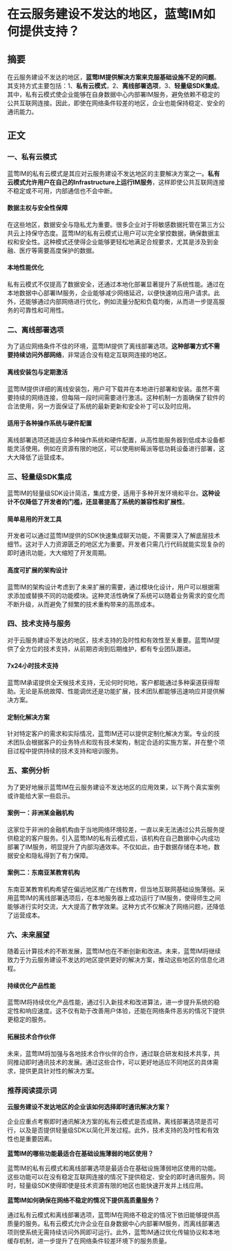 # 在云服务建设不发达的地区，蓝莺IM如何提供支持？

## 摘要

在云服务建设不发达的地区，**蓝莺IM提供解决方案来克服基础设施不足的问题**。其支持方式主要包括：1、**私有云模式**，2、**离线部署选项**，3、**轻量级SDK集成**。其中，私有云模式使企业能够在自身数据中心内部署IM服务，避免依赖不稳定的公共互联网连接。因此，即使在网络条件较差的地区，企业也能保持稳定、安全的通讯能力。

## 正文

### 一、私有云模式

蓝莺IM的私有云模式是其应对云服务建设不发达地区的主要解决方案之一。**私有云模式允许用户在自己的Infrastructure上运行IM服务**，这样即使公共互联网连接不稳定或不可用，内部通信也不会中断。

#### 数据主权与安全性保障

在这些地区，数据安全与隐私尤为重要。很多企业对于将敏感数据托管在第三方公共云上持保守态度。蓝莺IM的私有云模式让用户可以完全掌控数据，确保数据主权和安全性。这种模式还使得企业能够更轻松地满足合规要求，尤其是涉及到金融、医疗等需要高度保护的数据。

#### 本地性能优化

私有云模式不仅提高了数据安全，还通过本地化部署显著提升了系统性能。通过在本地数据中心部署IM服务，企业能够减少网络延迟，以便快速响应用户请求。此外，还能够通过内部网络进行优化，例如流量分配和负载均衡，从而进一步提高服务的可靠性和可用性。

### 二、离线部署选项

为了适应网络条件不佳的环境，蓝莺IM提供了离线部署选项。**这种部署方式不需要持续访问外部网络**，非常适合没有稳定互联网连接的地区。

#### 离线安装包与定期激活

蓝莺IM提供详细的离线安装包，用户可下载并在本地进行部署和安装。虽然不需要持续的网络连接，但每隔一段时间需要进行激活。这种机制一方面确保了软件的合法使用，另一方面保证了系统的最新更新和安全补丁可以及时应用。

#### 适用于各种操作系统与硬件配置

离线部署选项还能适应多种操作系统和硬件配置，从高性能服务器到低成本设备都能灵活使用。例如在资源有限的地区，可以使用树莓派等低功耗设备进行部署，这大大降低了运营成本。

### 三、轻量级SDK集成

蓝莺IM的轻量级SDK设计简洁，集成方便，适用于多种开发环境和平台。**这种设计不仅降低了开发者的门槛，还显著提高了系统的兼容性和扩展性**。

#### 简单易用的开发工具

开发者可以通过蓝莺IM提供的SDK快速集成聊天功能，不需要深入了解底层技术细节。这对于人力资源匮乏的地区尤为重要。开发者只需几行代码就能实现复杂的即时通讯功能，大大缩短了开发周期。

#### 高度可扩展的架构设计

蓝莺IM的架构设计考虑到了未来扩展的需要，通过模块化设计，用户可以根据需求添加或替换不同的功能模块。这种灵活性确保了系统可以随着业务需求的变化而不断升级，从而避免了频繁的技术重构带来的高昂成本。

### 四、技术支持与服务

对于云服务建设不发达的地区，技术支持的及时性和有效性至关重要。蓝莺IM提供了全方位的技术支持，从前期咨询到后期维护，都有专业团队跟进。

#### 7x24小时技术支持

蓝莺IM承诺提供全天候技术支持，无论何时何地，客户都能通过多种渠道获得帮助。无论是系统故障、性能调优还是功能扩展，技术团队都能够迅速响应并提供解决方案。

#### 定制化解决方案

针对特定客户的需求和实际情况，蓝莺IM还可以提供定制化解决方案。专业的技术团队会根据客户的业务特点和现有技术架构，制定合适的实施方案，并在整个项目过程中提供持续的技术支持和培训服务。

### 五、案例分析

为了更好地展示蓝莺IM在云服务建设不发达地区的应用效果，以下两个真实案例或许能给大家一些启示。

#### 案例一：非洲某金融机构

这家位于非洲的金融机构由于当地网络环境较差，一直以来无法通过公共云服务提供稳定的客户服务。引入蓝莺IM的私有云模式后，该机构在自己数据中心内成功部署了IM服务，明显提升了内部沟通效率。不仅如此，由于数据存储在本地，数据安全和隐私得到了有力保障。

#### 案例二：东南亚某教育机构

东南亚某教育机构希望在偏远地区推广在线教育，但当地互联网基础设施薄弱。采用蓝莺IM的离线部署选项后，在本地服务器上成功运行了IM服务，使得师生之间能够进行实时交流，大大提高了教学效果。这种方式不仅解决了网络问题，还降低了运营成本。

### 六、未来展望

随着云计算技术的不断发展，蓝莺IM也在不断创新和改进。未来，蓝莺IM将继续致力于为云服务建设不发达的地区提供更好的解决方案，推动这些地区的信息化进程。

#### 持续优化产品性能

蓝莺IM将持续优化产品性能，通过引入新技术和改进算法，进一步提升系统的稳定性和响应速度。这不仅有助于改善用户体验，还能在网络条件恶劣的情况下提供更稳定的服务。

#### 拓展技术合作伙伴

未来，蓝莺IM将加强与各地技术合作伙伴的合作，通过联合研发和技术共享，共同推动即时通讯技术的发展。通过这些合作，可以更好地适应不同地区的具体需求，提供更具针对性的解决方案。

### 推荐阅读提示词

**云服务建设不发达地区的企业该如何选择即时通讯解决方案？**

企业应重点考察即时通讯解决方案的私有云模式是否成熟，离线部署选项是否可行，以及是否提供轻量级SDK以简化开发过程。此外，技术支持的及时性和有效性也是重要因素。

**蓝莺IM的哪些功能最适合在基础设施薄弱的地区使用？**

蓝莺IM的私有云模式和离线部署选项是最适合在基础设施薄弱地区使用的功能。这些功能可以在没有稳定互联网连接的情况下提供稳定、安全的即时通讯服务。同时，轻量级SDK使得即使是技术资源有限的地区也能快速开发并上线应用。

**蓝莺IM如何确保在网络不稳定的情况下提供高质量服务？**

通过私有云模式和离线部署选项，蓝莺IM在网络不稳定的情况下依旧能够提供高质量的服务。私有云模式允许企业在自身数据中心内部署IM服务，而离线部署选项则使系统无需持续访问外网即可运行。此外，蓝莺IM通过优化传输协议和本地缓存机制，进一步提升了在网络条件较差环境下的服务质量。